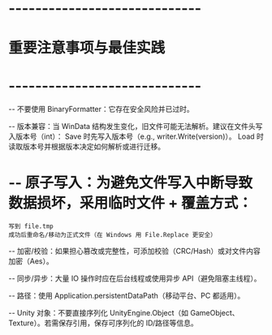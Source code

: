 




# ----------------------------- #
#      重要注意事项与最佳实践
# ----------------------------- #
-- 不要使用 BinaryFormatter：它存在安全风险并已过时。

-- 版本兼容：当 WinData 结构发生变化，旧文件可能无法解析。建议在文件头写入版本号（int）：
    Save 时先写入版本号（e.g., writer.Write(version)）。
    Load 时读取版本号并根据版本决定如何解析或进行迁移。

# -- 原子写入：为避免文件写入中断导致数据损坏，采用临时文件 + 覆盖方式：
    写到 file.tmp
    成功后重命名/移动为正式文件（在 Windows 用 File.Replace 更安全）

-- 加密/校验：如果担心篡改或完整性，可添加校验（CRC/Hash）或对文件内容加密（Aes）。

-- 同步/异步：大量 IO 操作时应在后台线程或使用异步 API（避免阻塞主线程）。

-- 路径：使用 Application.persistentDataPath（移动平台、PC 都适用）。

-- Unity 对象：不要直接序列化 UnityEngine.Object（如 GameObject、Texture）。若需保存引用，保存可序列化的 ID/路径等信息。
















